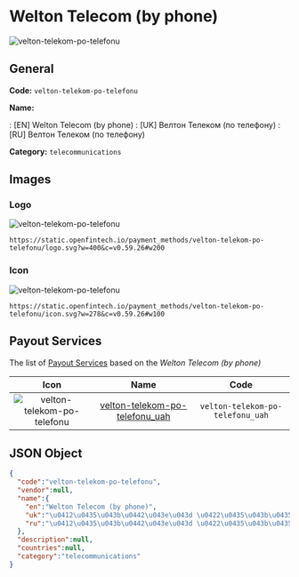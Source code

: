 
# Welton Telecom (by phone) 
![velton-telekom-po-telefonu](https://static.openfintech.io/payment_methods/velton-telekom-po-telefonu/logo.svg?w=400&c=v0.59.26#w200)  

## General 
**Code:** `velton-telekom-po-telefonu` 
 
**Name:** 
 
:	[EN] Welton Telecom (by phone) 
:	[UK] Велтон Телеком (по телефону) 
:	[RU] Велтон Телеком (по телефону) 
 
**Category:** `telecommunications` 
 

## Images 

### Logo 
![velton-telekom-po-telefonu](https://static.openfintech.io/payment_methods/velton-telekom-po-telefonu/logo.svg?w=400&c=v0.59.26#w200)  

```
https://static.openfintech.io/payment_methods/velton-telekom-po-telefonu/logo.svg?w=400&c=v0.59.26#w200
```  

### Icon 
![velton-telekom-po-telefonu](https://static.openfintech.io/payment_methods/velton-telekom-po-telefonu/icon.svg?w=278&c=v0.59.26#w100)  

```
https://static.openfintech.io/payment_methods/velton-telekom-po-telefonu/icon.svg?w=278&c=v0.59.26#w100
```  

## Payout Services 
 
The list of [Payout Services](/payout-services/) based on the _Welton Telecom (by phone)_ 

|Icon|Name|Code| 
|:---:|:---:|:---:| 
|![velton-telekom-po-telefonu](https://static.openfintech.io/payout_methods/velton-telekom-po-telefonu/icon.svg?w=278&c=v0.59.26#w40) |[velton-telekom-po-telefonu_uah](/payout-services/velton-telekom-po-telefonu_uah/)|`velton-telekom-po-telefonu_uah`| 
 

## JSON Object 

```json
{
  "code":"velton-telekom-po-telefonu",
  "vendor":null,
  "name":{
    "en":"Welton Telecom (by phone)",
    "uk":"\u0412\u0435\u043b\u0442\u043e\u043d \u0422\u0435\u043b\u0435\u043a\u043e\u043c (\u043f\u043e \u0442\u0435\u043b\u0435\u0444\u043e\u043d\u0443)",
    "ru":"\u0412\u0435\u043b\u0442\u043e\u043d \u0422\u0435\u043b\u0435\u043a\u043e\u043c (\u043f\u043e \u0442\u0435\u043b\u0435\u0444\u043e\u043d\u0443)"
  },
  "description":null,
  "countries":null,
  "category":"telecommunications"
}
```  
